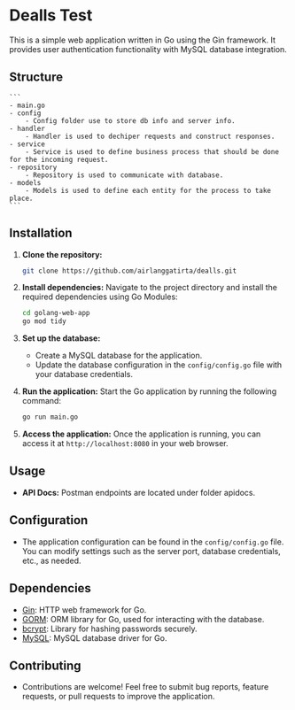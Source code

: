 # Dealls Test

This is a simple web application written in Go using the Gin framework. It provides user authentication functionality with MySQL database integration.

## Structure
    ```
    - main.go
    - config
        - Config folder use to store db info and server info.
    - handler
        - Handler is used to dechiper requests and construct responses.
    - service
        - Service is used to define business process that should be done for the incoming request.
    - repository
        - Repository is used to communicate with database.
    - models
        - Models is used to define each entity for the process to take place.
    ```

## Installation

1. **Clone the repository:**
   ```bash
   git clone https://github.com/airlanggatirta/dealls.git
   ```

2. **Install dependencies:**
   Navigate to the project directory and install the required dependencies using Go Modules:
   ```bash
   cd golang-web-app
   go mod tidy
   ```

3. **Set up the database:**
   - Create a MySQL database for the application.
   - Update the database configuration in the `config/config.go` file with your database credentials.

4. **Run the application:**
   Start the Go application by running the following command:
   ```bash
   go run main.go
   ```

5. **Access the application:**
   Once the application is running, you can access it at `http://localhost:8080` in your web browser.

## Usage

- **API Docs:**
  Postman endpoints are located under folder apidocs.

## Configuration

- The application configuration can be found in the `config/config.go` file. You can modify settings such as the server port, database credentials, etc., as needed.


## Dependencies

- [Gin](https://github.com/gin-gonic/gin): HTTP web framework for Go.
- [GORM](https://gorm.io/): ORM library for Go, used for interacting with the database.
- [bcrypt](https://pkg.go.dev/golang.org/x/crypto/bcrypt): Library for hashing passwords securely.
- [MySQL](https://github.com/go-gorm/mysql): MySQL database driver for Go.

## Contributing

- Contributions are welcome! Feel free to submit bug reports, feature requests, or pull requests to improve the application.
